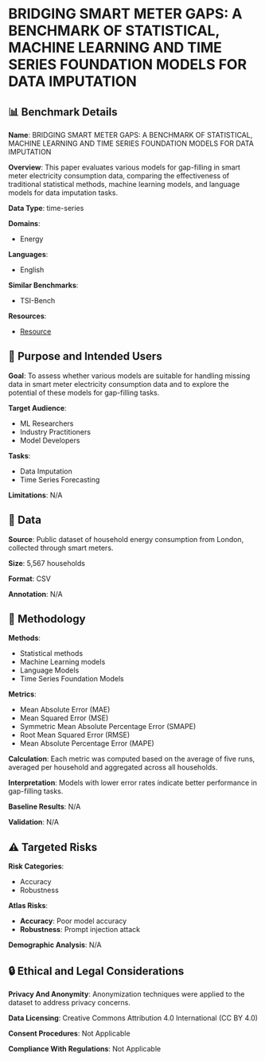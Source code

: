 # BRIDGING SMART METER GAPS: A BENCHMARK OF STATISTICAL, MACHINE LEARNING AND TIME SERIES FOUNDATION MODELS FOR DATA IMPUTATION

## 📊 Benchmark Details

**Name**: BRIDGING SMART METER GAPS: A BENCHMARK OF STATISTICAL, MACHINE LEARNING AND TIME SERIES FOUNDATION MODELS FOR DATA IMPUTATION

**Overview**: This paper evaluates various models for gap-filling in smart meter electricity consumption data, comparing the effectiveness of traditional statistical methods, machine learning models, and language models for data imputation tasks.

**Data Type**: time-series

**Domains**:
- Energy

**Languages**:
- English

**Similar Benchmarks**:
- TSI-Bench

**Resources**:
- [Resource](https://arxiv.org/abs/2501.07276)

## 🎯 Purpose and Intended Users

**Goal**: To assess whether various models are suitable for handling missing data in smart meter electricity consumption data and to explore the potential of these models for gap-filling tasks.

**Target Audience**:
- ML Researchers
- Industry Practitioners
- Model Developers

**Tasks**:
- Data Imputation
- Time Series Forecasting

**Limitations**: N/A

## 💾 Data

**Source**: Public dataset of household energy consumption from London, collected through smart meters.

**Size**: 5,567 households

**Format**: CSV

**Annotation**: N/A

## 🔬 Methodology

**Methods**:
- Statistical methods
- Machine Learning models
- Language Models
- Time Series Foundation Models

**Metrics**:
- Mean Absolute Error (MAE)
- Mean Squared Error (MSE)
- Symmetric Mean Absolute Percentage Error (SMAPE)
- Root Mean Squared Error (RMSE)
- Mean Absolute Percentage Error (MAPE)

**Calculation**: Each metric was computed based on the average of five runs, averaged per household and aggregated across all households.

**Interpretation**: Models with lower error rates indicate better performance in gap-filling tasks.

**Baseline Results**: N/A

**Validation**: N/A

## ⚠️ Targeted Risks

**Risk Categories**:
- Accuracy
- Robustness

**Atlas Risks**:
- **Accuracy**: Poor model accuracy
- **Robustness**: Prompt injection attack

**Demographic Analysis**: N/A

## 🔒 Ethical and Legal Considerations

**Privacy And Anonymity**: Anonymization techniques were applied to the dataset to address privacy concerns.

**Data Licensing**: Creative Commons Attribution 4.0 International (CC BY 4.0)

**Consent Procedures**: Not Applicable

**Compliance With Regulations**: Not Applicable
